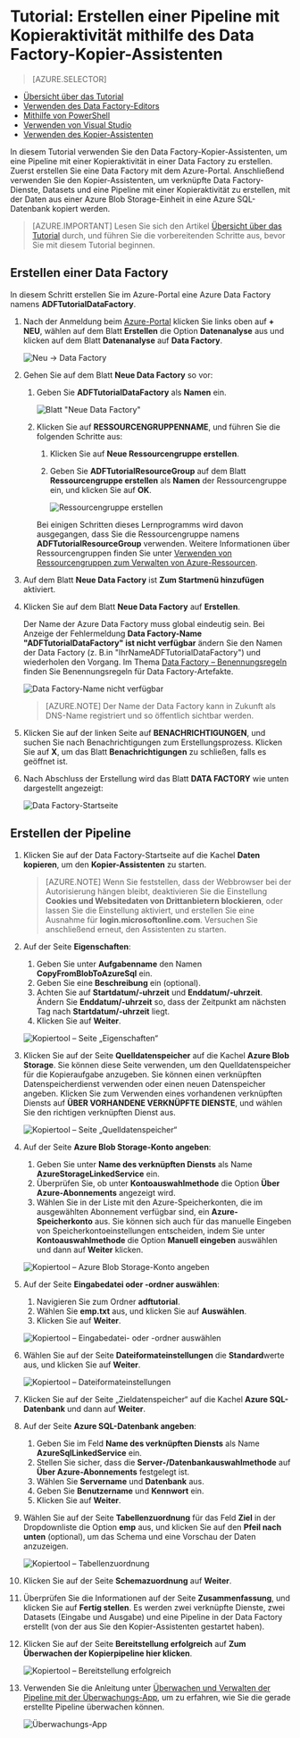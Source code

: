 <properties 
	pageTitle="Tutorial: Erstellen einer Pipeline mit dem Kopier-Assistenten" 
	description="In diesem Tutorial erstellen Sie eine Azure Data Factory-Pipeline mit einer Kopieraktivität, indem Sie den von der Data Factory unterstützten Kopier-Assistenten verwenden." 
	services="data-factory" 
	documentationCenter="" 
	authors="spelluru" 
	manager="jhubbard" 
	editor="monicar"/>

<tags 
	ms.service="data-factory" 
	ms.workload="data-services" 
	ms.tgt_pltfrm="na" 
	ms.devlang="na" 
	ms.topic="get-started-article" 
	ms.date="03/07/2016" 
	ms.author="spelluru"/>

# Tutorial: Erstellen einer Pipeline mit Kopieraktivität mithilfe des Data Factory-Kopier-Assistenten
> [AZURE.SELECTOR]
- [Übersicht über das Tutorial](data-factory-get-started.md)
- [Verwenden des Data Factory-Editors](data-factory-get-started-using-editor.md)
- [Mithilfe von PowerShell](data-factory-monitor-manage-using-powershell.md)
- [Verwenden von Visual Studio](data-factory-get-started-using-vs.md)
- [Verwenden des Kopier-Assistenten](data-factory-copy-data-wizard-tutorial.md)

In diesem Tutorial verwenden Sie den Data Factory-Kopier-Assistenten, um eine Pipeline mit einer Kopieraktivität in einer Data Factory zu erstellen. Zuerst erstellen Sie eine Data Factory mit dem Azure-Portal. Anschließend verwenden Sie den Kopier-Assistenten, um verknüpfte Data Factory-Dienste, Datasets und eine Pipeline mit einer Kopieraktivität zu erstellen, mit der Daten aus einer Azure Blob Storage-Einheit in eine Azure SQL-Datenbank kopiert werden.

> [AZURE.IMPORTANT] Lesen Sie sich den Artikel [Übersicht über das Tutorial](data-factory-get-started.md) durch, und führen Sie die vorbereitenden Schritte aus, bevor Sie mit diesem Tutorial beginnen.

## Erstellen einer Data Factory
In diesem Schritt erstellen Sie im Azure-Portal eine Azure Data Factory namens **ADFTutorialDataFactory**.

1.	Nach der Anmeldung beim [Azure-Portal](https://portal.azure.com) klicken Sie links oben auf **+ NEU**, wählen auf dem Blatt **Erstellen** die Option **Datenanalyse** aus und klicken auf dem Blatt **Datenanalyse** auf **Data Factory**. 

	![Neu -> Data Factory](./media/data-factory-copy-data-wizard-tutorial/new-data-factory-menu.png)

6. Gehen Sie auf dem Blatt **Neue Data Factory** so vor:
	1. Geben Sie **ADFTutorialDataFactory** als **Namen** ein. 
	
  		![Blatt "Neue Data Factory"](./media/data-factory-copy-data-wizard-tutorial/getstarted-new-data-factory.png)
	2. Klicken Sie auf **RESSOURCENGRUPPENNAME**, und führen Sie die folgenden Schritte aus:
		1. Klicken Sie auf **Neue Ressourcengruppe erstellen**.
		2. Geben Sie **ADFTutorialResourceGroup** auf dem Blatt **Ressourcengruppe erstellen** als **Namen** der Ressourcengruppe ein, und klicken Sie auf **OK**. 

			![Ressourcengruppe erstellen](./media/data-factory-copy-data-wizard-tutorial/create-new-resource-group.png)

		Bei einigen Schritten dieses Lernprogramms wird davon ausgegangen, dass Sie die Ressourcengruppe namens **ADFTutorialResourceGroup** verwenden. Weitere Informationen über Ressourcengruppen finden Sie unter [Verwenden von Ressourcengruppen zum Verwalten von Azure-Ressourcen](../resource-group-overview.md).  
7. Auf dem Blatt **Neue Data Factory** ist **Zum Startmenü hinzufügen** aktiviert.
8. Klicken Sie auf dem Blatt **Neue Data Factory** auf **Erstellen**.

	Der Name der Azure Data Factory muss global eindeutig sein. Bei Anzeige der Fehlermeldung **Data Factory-Name "ADFTutorialDataFactory" ist nicht verfügbar** ändern Sie den Namen der Data Factory (z. B.in "IhrNameADFTutorialDataFactory") und wiederholen den Vorgang. Im Thema [Data Factory – Benennungsregeln](data-factory-naming-rules.md) finden Sie Benennungsregeln für Data Factory-Artefakte.
	 
	![Data Factory-Name nicht verfügbar](./media/data-factory-copy-data-wizard-tutorial/getstarted-data-factory-not-available.png)
	
	> [AZURE.NOTE] Der Name der Data Factory kann in Zukunft als DNS-Name registriert und so öffentlich sichtbar werden.

9. Klicken Sie auf der linken Seite auf **BENACHRICHTIGUNGEN**, und suchen Sie nach Benachrichtigungen zum Erstellungsprozess. Klicken Sie auf **X**, um das Blatt **Benachrichtigungen** zu schließen, falls es geöffnet ist.
10. Nach Abschluss der Erstellung wird das Blatt **DATA FACTORY** wie unten dargestellt angezeigt:

    ![Data Factory-Startseite](./media/data-factory-copy-data-wizard-tutorial/getstarted-data-factory-home-page.png)

## Erstellen der Pipeline

1. Klicken Sie auf der Data Factory-Startseite auf die Kachel **Daten kopieren**, um den **Kopier-Assistenten** zu starten. 

	> [AZURE.NOTE] Wenn Sie feststellen, dass der Webbrowser bei der Autorisierung hängen bleibt, deaktivieren Sie die Einstellung **Cookies und Websitedaten von Drittanbietern blockieren**, oder lassen Sie die Einstellung aktiviert, und erstellen Sie eine Ausnahme für **login.microsoftonline.com**. Versuchen Sie anschließend erneut, den Assistenten zu starten.
2. Auf der Seite **Eigenschaften**:
	1. Geben Sie unter **Aufgabenname** den Namen **CopyFromBlobToAzureSql** ein.
	2. Geben Sie eine **Beschreibung** ein (optional).
	3. Achten Sie auf **Startdatum/-uhrzeit** und **Enddatum/-uhrzeit**. Ändern Sie **Enddatum/-uhrzeit** so, dass der Zeitpunkt am nächsten Tag nach **Startdatum/-uhrzeit** liegt. 
	3. Klicken Sie auf **Weiter**.  

	![Kopiertool – Seite „Eigenschaften“](./media/data-factory-copy-data-wizard-tutorial/copy-tool-properties-page.png) 
3. Klicken Sie auf der Seite **Quelldatenspeicher** auf die Kachel **Azure Blob Storage**. Sie können diese Seite verwenden, um den Quelldatenspeicher für die Kopieraufgabe anzugeben. Sie können einen verknüpften Datenspeicherdienst verwenden oder einen neuen Datenspeicher angeben. Klicken Sie zum Verwenden eines vorhandenen verknüpften Diensts auf **ÜBER VORHANDENE VERKNÜPFTE DIENSTE**, und wählen Sie den richtigen verknüpften Dienst aus. 

	![Kopiertool – Seite „Quelldatenspeicher“](./media/data-factory-copy-data-wizard-tutorial/copy-tool-source-data-store-page.png)
5. Auf der Seite **Azure Blob Storage-Konto angeben**:
	1. Geben Sie unter **Name des verknüpften Diensts** als Name **AzureStorageLinkedService** ein.
	2. Überprüfen Sie, ob unter **Kontoauswahlmethode** die Option **Über Azure-Abonnements** angezeigt wird. 
	3. Wählen Sie in der Liste mit den Azure-Speicherkonten, die im ausgewählten Abonnement verfügbar sind, ein **Azure-Speicherkonto** aus. Sie können sich auch für das manuelle Eingeben von Speicherkontoeinstellungen entscheiden, indem Sie unter **Kontoauswahlmethode** die Option **Manuell eingeben** auswählen und dann auf **Weiter** klicken. 

	![Kopiertool – Azure Blob Storage-Konto angeben](./media/data-factory-copy-data-wizard-tutorial/copy-tool-specify-azure-blob-storage-account.png)
6. Auf der Seite **Eingabedatei oder -ordner auswählen**:
	1. Navigieren Sie zum Ordner **adftutorial**.
	2. Wählen Sie **emp.txt** aus, und klicken Sie auf **Auswählen**.
	3. Klicken Sie auf **Weiter**. 

	![Kopiertool – Eingabedatei- oder -ordner auswählen](./media/data-factory-copy-data-wizard-tutorial/copy-tool-choose-input-file-or-folder.png)
7. Wählen Sie auf der Seite **Dateiformateinstellungen** die **Standard**werte aus, und klicken Sie auf **Weiter**.

	![Kopiertool – Dateiformateinstellungen](./media/data-factory-copy-data-wizard-tutorial/copy-tool-file-format-settings.png)  
8. Klicken Sie auf der Seite „Zieldatenspeicher“ auf die Kachel **Azure SQL-Datenbank** und dann auf **Weiter**.
9. Auf der Seite **Azure SQL-Datenbank angeben**:
	1. Geben Sie im Feld **Name des verknüpften Diensts** als Name **AzureSqlLinkedService** ein. 
	2. Stellen Sie sicher, dass die **Server-/Datenbankauswahlmethode** auf **Über Azure-Abonnements** festgelegt ist.
	3. Wählen Sie **Servername** und **Datenbank** aus.
	4. Geben Sie **Benutzername** und **Kennwort** ein.
	5. Klicken Sie auf **Weiter**.  
9. Wählen Sie auf der Seite **Tabellenzuordnung** für das Feld **Ziel** in der Dropdownliste die Option **emp** aus, und klicken Sie auf den **Pfeil nach unten** (optional), um das Schema und eine Vorschau der Daten anzuzeigen.

	![Kopiertool – Tabellenzuordnung](./media/data-factory-copy-data-wizard-tutorial/copy-tool-table-mapping-page.png) 
10. Klicken Sie auf der Seite **Schemazuordnung** auf **Weiter**.
11. Überprüfen Sie die Informationen auf der Seite **Zusammenfassung**, und klicken Sie auf **Fertig stellen**. Es werden zwei verknüpfte Dienste, zwei Datasets (Eingabe und Ausgabe) und eine Pipeline in der Data Factory erstellt (von der aus Sie den Kopier-Assistenten gestartet haben). 
12. Klicken Sie auf der Seite **Bereitstellung erfolgreich** auf **Zum Überwachen der Kopierpipeline hier klicken**.

	![Kopiertool – Bereitstellung erfolgreich](./media/data-factory-copy-data-wizard-tutorial/copy-tool-deployment-succeeded.png)  
13. Verwenden Sie die Anleitung unter [Überwachen und Verwalten der Pipeline mit der Überwachungs-App](data-factory-monitor-manage-app.md), um zu erfahren, wie Sie die gerade erstellte Pipeline überwachen können.

	![Überwachungs-App](./media/data-factory-copy-data-wizard-tutorial/monitoring-app.png)
  

<!---HONumber=AcomDC_0330_2016-->